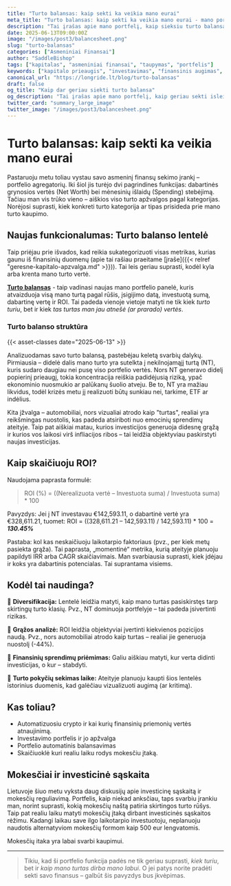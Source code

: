 ```yaml
---
title: "Turto balansas: kaip sekti ka veikia mano eurai"
meta_title: "Turto balansas: kaip sekti ka veikia mano eurai - mano portfelio apzvalga"
description: "Tai įrašas apie mano portfelį, kaip sieksiu turto balansa"
date: 2025-06-13T09:00:00Z
image: "/images/post3/balancesheet.png"
slug: "turto-balansas"
categories: ["Asmeniniai Finansai"]
author: "SaddleBishop"
tags: ["kapitalas", "asmeniniai finansai", "taupymas", "portfelis"]
keywords: ["kapitalo prieaugis", "investavimas", "finansinis augimas", "asmeniniai finansai"]
canonical_url: "https://longride.lt/blog/turto-balansas"
draft: false
og_title: "Kaip dar geriau siekti turto balansa"
og_description: "Tai įrašas apie mano portfelį, kaip geriau sekti isleisto euro graza"
twitter_card: "summary_large_image"
twitter_image: "/images/post3/balancesheet.png"
---
```


# Turto balansas: kaip sekti ka veikia mano eurai

Pastaruoju metu toliau vystau savo asmeninį finansų sekimo įrankį – portfelio agregatorių. Iki šiol jis turėjo dvi pagrindines funkcijas: dabartinės grynosios vertės (Net Worth) bei mėnesinių išlaidų (Spending) stebėjimą. Tačiau man vis trūko vieno – aiškios viso turto apžvalgos pagal kategorijas. Norėjosi suprasti, kiek konkreti turto kategorija ar tipas prisideda prie mano turto kaupimo.


## Naujas funkcionalumas: Turto balanso lentelė

Taip priėjau prie išvados, kad reikia sukategorizuoti visas metrikas, kurias gaunu iš finansinių duomenų (apie tai rašiau praeitame [įraše]({{< relref "geresne-kapitalo-apzvalga.md" >}})). Tai leis geriau suprasti, kodėl kyla arba krenta mano turto vertė.


[**Turto balansas**](/portfolio/) - taip vadinasi naujas mano portfelio panelė, kuris atvaizduoja visą mano turtą pagal rūšis, įsigijimo datą, investuotą sumą, dabartinę vertę ir ROI. Tai padeda vienoje vietoje matyti ne tik kiek *turto turiu*, bet ir kiek *tas turtas man jau atnešė (ar prarado) vertės*.

### Turto balanso struktūra

{{< asset-classes date="2025-06-13" >}}


Analizuodamas savo turto balansą, pastebėjau keletą svarbių dalykų. Pirmiausia – didelė dalis mano turto yra sutelkta į nekilnojamąjį turtą (NT), kuris sudaro daugiau nei pusę viso portfelio vertės. Nors NT generavo didelį popierinį prieaugį, tokia koncentracija reiškia padidėjusią riziką, ypač ekonominio nuosmukio ar palūkanų šuolio atveju. Be to, NT yra mažiau likvidus, todėl krizės metu jį realizuoti būtų sunkiau nei, tarkime, ETF ar indėlius.

Kita įžvalga – automobiliai, nors vizualiai atrodo kaip "turtas", realiai yra reikšmingas nuostolis, kas padeda atsiriboti nuo emocinių sprendimų ateityje. Taip pat aiškiai matau, kurios investicijos generuoja didesnę grąžą ir kurios vos laikosi virš infliacijos ribos – tai leidžia objektyviau paskirstyti naujas investicijas.

## Kaip skaičiuoju ROI?

Naudojama paprasta formulė:

> ROI (%) = ((Nerealizuota vertė – Investuota suma) / Investuota suma) * 100

Pavyzdys:
Jei į NT investavau €142,593.11, o dabartinė vertė yra €328,611.21, tuomet:
ROI = ((328,611.21 – 142,593.11) / 142,593.11) * 100 = ***130.45%***

Pastaba: kol kas neskaičiuoju laikotarpio faktoriaus (pvz., per kiek metų pasiekta grąža). Tai paprasta, „momentinė“ metrika, kurią ateityje planuoju papildyti IRR arba CAGR skaičiavimais. Man svarbiausia suprasti, kiek įdėjau ir koks yra dabartinis potencialas. Tai suprantama visiems.

## Kodėl tai naudinga?

📌 **Diversifikacija:** Lentelė leidžia matyti, kaip mano turtas pasiskirstęs tarp skirtingų turto klasių. Pvz., NT dominuoja portfelyje – tai padeda įsivertinti rizikas.

📌 **Grąžos analizė:** ROI leidžia objektyviai įvertinti kiekvienos pozicijos naudą. Pvz., nors automobiliai atrodo kaip turtas – realiai jie generuoja nuostolį (-44%).

📌 **Finansinių sprendimų priėmimas:** Galiu aiškiau matyti, kur verta didinti investicijas, o kur – stabdyti.

📌 **Turto pokyčių sekimas laike:** Ateityje planuoju kaupti šios lentelės istorinius duomenis, kad galėčiau vizualizuoti augimą (ar kritimą).

## Kas toliau?

- Automatizuosiu crypto ir kai kurių finansinių priemonių vertės atnaujinimą.
- Investavimo portfelis ir jo apžvalga
- Portfelio automatinis balansavimas
- Skaičiuoklė kuri realiu laiku rodys mokesčiu įtaką.

## Mokesčiai ir investicinė sąskaita

Lietuvoje šiuo metu vyksta daug diskusijų apie investicinę sąskaitą ir mokesčių reguliavimą. Portfelis, kaip niekad anksčiau, taps svarbiu įrankiu man, norint suprasti, kokią mokesčių naštą patiria skirtingos turto rūšys. Taip pat realiu laiku matyti mokesčių įtaką dirbant investicinės sąskaitos rėžimu. Kadangi laikau save ilgo laikotarpio investuotoju, neplanuoju naudotis alternatyviom mokesčių formom kaip 500 eur lengvatomis.

Mokesčių itaka yra labai svarbi kaupimui.

---

> Tikiu, kad ši portfelio funkcija padės ne tik geriau suprasti, *kiek turiu*, bet ir *kaip mano turtas dirba mano labui*. O jei patys norite pradėti sekti savo finansus – galbūt šis pavyzdys bus įkvėpimas.
